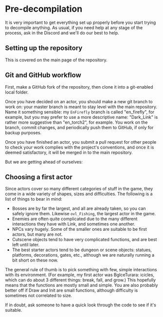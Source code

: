 # Pre-decompilation

It is very important to get everything set up properly before you start trying to decompile anything. As usual, if you need help at any stage of the process, ask in the Discord and we'll do our best to help.

## Setting up the repository

This is covered on the main page of the repository.

## Git and GitHub workflow

First, make a GitHub fork of the repository, then clone it into a git-enabled local folder.

Once you have decided on an actor, you should make a new git branch to work on: your master branch is meant to stay level with the main repository. Name it something sensible: my `EnFirefly` branch is called "en_firefly", for example, but you may prefer to use a more descriptive name: "Dark_Link" is rather more suggestive than "en_torch2", for example. You work on the branch, commit changes, and periodically push them to GitHub, if only for backup purposes.

Once you have finished an actor, you submit a pull request for other people to check your work complies with the project's conventions, and once it is deemed satisfactory, it will be merged in to the main repository.

But we are getting ahead of ourselves:

## Choosing a first actor

Since actors cover so many different categories of stuff in the game, they come in a wide variety of shapes, sizes and difficulties. The following is a list of things to bear in mind:

- Bosses are by far the largest, and all are already taken, so you can safely ignore them. Likewise `ovl_Fishing`, the largest actor in the game.
- Enemies are often quite complicated due to the many different interactions they have with Link, and sometimes one another.
- NPCs vary hugely. Some of the smaller ones are suitable to be first actors, but many are not.
- Cutscene objects tend to have very complicated functions, and are best left until later.
- The best starter actors tend to be dungeon or scene objects: statues, platforms, decorations, gates, etc., although we are naturally running a bit short on these now.

The general rule of thumb is to pick something with few, simple interactions with its environment. (For example, my first actor was BgIceTurara: icicles, which can do about 3 different things: break, fall, and grow.) This hopefully means that the functions are mostly small and simple. You are also probably better off if Draw and Init are small functions, although difficulty is sometimes not correlated to size.

If in doubt, ask someone to have a quick look through the code to see if it's suitable.